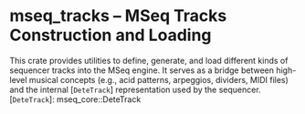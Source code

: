 # mseq_tracks – MSeq Tracks Construction and Loading
This crate provides utilities to define, generate, and load different kinds of
sequencer tracks into the MSeq engine. It serves as a bridge between high-level
musical concepts (e.g., acid patterns, arpeggios, dividers, MIDI files) and
the internal [`DeteTrack`] representation used by the sequencer.
[`DeteTrack`]: mseq_core::DeteTrack